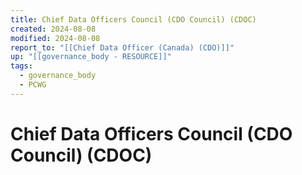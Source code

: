 ```yaml
---
title: Chief Data Officers Council (CDO Council) (CDOC)
created: 2024-08-08
modified: 2024-08-08
report_to: "[[Chief Data Officer (Canada) (CDO)]]"
up: "[[governance_body - RESOURCE]]"
tags:
  - governance_body
  - PCWG
---
```

# Chief Data Officers Council (CDO Council) (CDOC)
